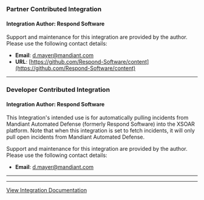 ### Partner Contributed Integration
#### Integration Author: Respond Software
Support and maintenance for this integration are provided by the author. Please use the following contact details:
- **Email**: [d.mayer@mandiant.com](mailto:d.mayer@mandiant.com)
- **URL**: [https://github.com/Respond-Software/content](https://github.com/Respond-Software/content)
***
### Developer Contributed Integration
#### Integration Author: Respond Software
This Integration's intended use is for automatically pulling incidents from Mandiant Automated Defense (formerly Respond Software) into the XSOAR platform. Note that when this integration is set to fetch incidents, it will only pull open incidents from Mandiant Automated Defense.

Support and maintenance for this integration are provided by the author. Please use the following contact details:
- **Email**: [d.mayer@mandiant.com](mailto:d.mayer@mandiant.com)
***


---
[View Integration Documentation](https://xsoar.pan.dev/docs/reference/integrations/respond-analyst)
